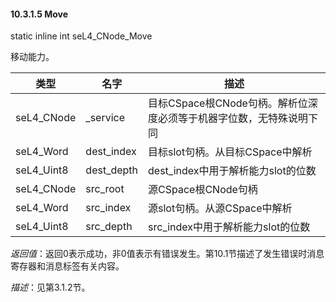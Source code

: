 #### 10.3.1.5  Move

static inline int seL4_CNode_Move

移动能力。

类型 | 名字 | 描述
--- | --- | ---
seL4_CNode | _service | 目标CSpace根CNode句柄。解析位深度必须等于机器字位数，无特殊说明下同
seL4_Word | dest_index | 目标slot句柄。从目标CSpace中解析
seL4_Uint8 | dest_depth | dest_index中用于解析能力slot的位数
seL4_CNode | src_root | 源CSpace根CNode句柄
seL4_Word | src_index | 源slot句柄。从源CSpace中解析
seL4_Uint8 | src_depth | src_index中用于解析能力slot的位数

*返回值*：返回0表示成功，非0值表示有错误发生。第10.1节描述了发生错误时消息寄存器和消息标签有关内容。

*描述*：见第3.1.2节。
